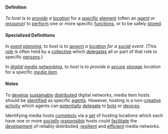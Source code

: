 #### Definition

*To host* is *to [provide](https://github.com/gcassel/Modular-Organization-Terminology/blob/master/terms/provide.md) a [location](https://github.com/gcassel/Modular-Organization-Terminology/blob/master/terms/locate.md)* for a [specific](https://github.com/gcassel/Modular-Organization-Terminology/blob/master/terms/specific.md) [element](https://github.com/gcassel/Modular-Organization-Terminology/blob/master/terms/element.md) (often an *[agent](https://github.com/gcassel/Modular-Organization-Terminology/blob/master/terms/agent.md) or [resource](https://github.com/gcassel/Modular-Organization-Terminology/blob/master/terms/resource.md))* to [perform](https://github.com/gcassel/Modular-Organization-Terminology/blob/master/terms/perform.md) one or more specific [functions](https://github.com/gcassel/Modular-Organization-Terminology/blob/master/terms/function.md), or to be safely [stored](https://github.com/gcassel/Modular-Organization-Terminology/blob/master/terms/store.md).

#### Specialized Definitions

In *[event](https://github.com/gcassel/Modular-Organization-Terminology/blob/master/terms/event.md) [planning](https://github.com/gcassel/Modular-Organization-Terminology/blob/master/terms/plan.md)*, *to host* is *to [govern](https://github.com/gcassel/Modular-Organization-Terminology/blob/master/terms/govern.md) a [location](https://github.com/gcassel/Modular-Organization-Terminology/blob/master/terms/location.md) for a [social](https://github.com/gcassel/Modular-Organization-Terminology/blob/master/terms/social.md) event*.   (This [role](https://github.com/gcassel/Modular-Organization-Terminology/blob/master/terms/role.md) is often held by a [collective](https://github.com/gcassel/Modular-Organization-Terminology/blob/master/terms/collective.md) which [delegates](https://github.com/gcassel/Modular-Organization-Terminology/blob/master/terms/delegate.md) all or part of that role to specific [persons](https://github.com/gcassel/Modular-Organization-Terminology/blob/master/terms/person.md).)

In *[digital](https://github.com/gcassel/Modular-Organization-Terminology/blob/master/terms/digital.md) [media](https://github.com/gcassel/Modular-Organization-Terminology/blob/master/terms/media.md) [networking](https://github.com/gcassel/Modular-Organization-Terminology/blob/master/terms/network.md)*, *to host* is *to provide a [secure](https://github.com/gcassel/Modular-Organization-Terminology/blob/master/terms/secure.md) [storage](https://github.com/gcassel/Modular-Organization-Terminology/blob/master/terms/store.md) location* for a specific *[media item](https://github.com/gcassel/Modular-Organization-Terminology/blob/master/terms/media-item.md).*

#### Notes

To [develop](https://github.com/gcassel/Modular-Organization-Terminology/blob/master/terms/develop.md) [sustainably](https://github.com/gcassel/Modular-Organization-Terminology/blob/master/terms/sustain.md) [distributed](https://github.com/gcassel/Modular-Organization-Terminology/blob/master/terms/distribute.md) digital networks,  media item hosts should be [identified](https://github.com/gcassel/Modular-Organization-Terminology/blob/master/terms/identify.md) as specific [agents](https://github.com/gcassel/Modular-Organization-Terminology/blob/master/terms/agent.md).  However, hosting is a non-[creative](https://github.com/gcassel/Modular-Organization-Terminology/blob/master/terms/create.md) [activity](https://github.com/gcassel/Modular-Organization-Terminology/blob/master/terms/activity.md) which agents can [potentially](https://github.com/gcassel/Modular-Organization-Terminology/blob/master/terms/potential.md) [delegate](https://github.com/gcassel/Modular-Organization-Terminology/blob/master/terms/delegate.md) to [bots](https://github.com/gcassel/Modular-Organization-Terminology/blob/master/terms/bot.md) or [devices](https://github.com/gcassel/Modular-Organization-Terminology/blob/master/terms/tool.md).   

Identifying media hosts [complexly](https://github.com/gcassel/Modular-Organization-Terminology/blob/master/terms/complex.md) via a [set](https://github.com/gcassel/Modular-Organization-Terminology/blob/master/terms/set.md) of hosting locations which each have one or more *[socially](https://github.com/gcassel/Modular-Organization-Terminology/blob/master/terms/social.md) [responsible](https://github.com/gcassel/Modular-Organization-Terminology/blob/master/terms/responsibility.md) hosts* could [facilitate](https://github.com/gcassel/Modular-Organization-Terminology/blob/master/terms/facilitate.md) the [development](https://github.com/gcassel/Modular-Organization-Terminology/blob/master/terms/develop.md) of reliably distributed, [resilient](https://github.com/gcassel/Modular-Organization-Terminology/blob/master/terms/resilient.md) and [efficient](https://github.com/gcassel/Modular-Organization-Terminology/blob/master/terms/efficient.md) media networks.
